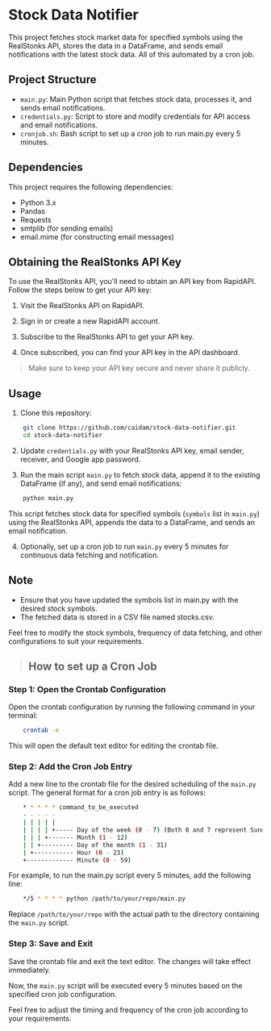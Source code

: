 # Stock Data Notifier

This project fetches stock market data for specified symbols using the RealStonks API, stores the data in a DataFrame, and sends email notifications with the latest stock data. All of this automated by a cron job.

## Project Structure

- `main.py`: Main Python script that fetches stock data, processes it, and sends email notifications.
- `credentials.py`: Script to store and modify credentials for API access and email notifications.
- `cronjob.sh`: Bash script to set up a cron job to run main.py every 5 minutes.

## Dependencies

This project requires the following dependencies:

- Python 3.x
- Pandas
- Requests
- smtplib (for sending emails)
- email.mime (for constructing email messages)

## Obtaining the RealStonks API Key

To use the RealStonks API, you'll need to obtain an API key from RapidAPI. Follow the steps below to get your API key:

1. Visit the RealStonks API on RapidAPI.

2. Sign in or create a new RapidAPI account.

3. Subscribe to the RealStonks API to get your API key.

4. Once subscribed, you can find your API key in the API dashboard.

> Make sure to keep your API key secure and never share it publicly.

## Usage

1. Clone this repository:

```bash
    git clone https://github.com/caidam/stock-data-notifier.git
    cd stock-data-notifier 
```

2. Update `credentials.py` with your RealStonks API key, email sender, receiver, and Google app password.

3. Run the main script `main.py` to fetch stock data, append it to the existing DataFrame (if any), and send email notifications:

```bash
    python main.py
```

This script fetches stock data for specified symbols (`symbols` list in `main.py`) using the RealStonks API, appends the data to a DataFrame, and sends an email notification.

4. Optionally, set up a cron job to run `main.py` every 5 minutes for continuous data fetching and notification.

## Note

- Ensure that you have updated the symbols list in main.py with the desired stock symbols.
- The fetched data is stored in a CSV file named stocks.csv.

Feel free to modify the stock symbols, frequency of data fetching, and other configurations to suit your requirements.

> ## How to set up a Cron Job

### Step 1: Open the Crontab Configuration

Open the crontab configuration by running the following command in your terminal:

```bash
    crontab -e
```

This will open the default text editor for editing the crontab file.

### Step 2: Add the Cron Job Entry

Add a new line to the crontab file for the desired scheduling of the `main.py` script. The general format for a cron job entry is as follows:

```bash
    * * * * * command_to_be_executed
    - - - - -
    | | | | |
    | | | | +----- Day of the week (0 - 7) (Both 0 and 7 represent Sunday)
    | | | +------- Month (1 - 12)
    | | +--------- Day of the month (1 - 31)
    | +----------- Hour (0 - 23)
    +------------- Minute (0 - 59)
```

For example, to run the main.py script every 5 minutes, add the following line:

```bash
    */5 * * * * python /path/to/your/repo/main.py
```

Replace `/path/to/your/repo` with the actual path to the directory containing the `main.py` script.

### Step 3: Save and Exit

Save the crontab file and exit the text editor. The changes will take effect immediately.

Now, the `main.py` script will be executed every 5 minutes based on the specified cron job configuration.

Feel free to adjust the timing and frequency of the cron job according to your requirements.
